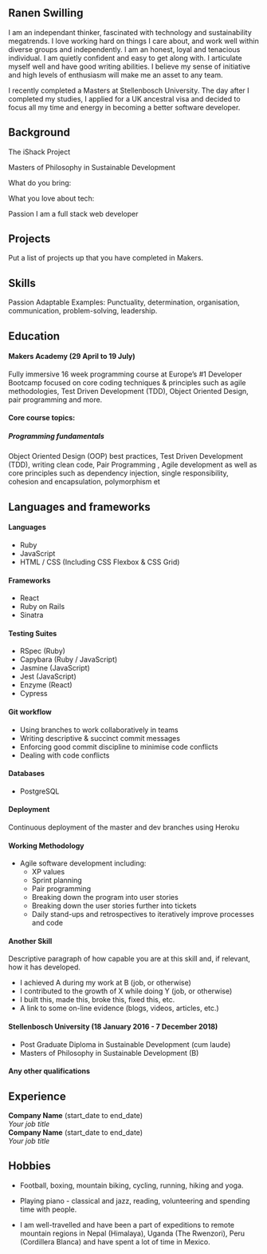 ## Ranen Swilling
I am an independant thinker, fascinated with technology and sustainability megatrends. I love working hard on things I care about, and work well within diverse groups and independently. I am an honest, loyal and tenacious individual. I am quietly confident and easy to get along with. I articulate myself well and have good writing abilities. I believe my sense of initiative and high levels of enthusiasm will make me an asset to any team. 

I recently completed a Masters at Stellenbosch University. The day after I completed my studies, I applied for a UK ancestral visa and decided to focus all my time and energy in becoming a better software developer. 

## Background
The iShack Project

Masters of Philosophy in Sustainable Development

What do you bring: 

What you love about tech: 

Passion
I am a full stack web developer


## Projects
Put a list of projects up that you have completed in Makers. 

## Skills
Passion
Adaptable
Examples:
Punctuality, determination, organisation, communication, problem-solving, leadership. 

## Education

#### Makers Academy (29 April to 19 July)
Fully immersive 16 week programming course at Europe’s #1 Developer Bootcamp focused on core coding techniques & principles such as agile methodologies, Test Driven Development (TDD), Object Oriented Design, pair programming and more.

#### Core course topics:

##### Programming fundamentals
Object Oriented Design (OOP) best practices, Test Driven Development (TDD), writing clean code, Pair Programming , Agile development as well as core principles such as dependency injection, single responsibility, cohesion and encapsulation, polymorphism et

## Languages and frameworks
#### Languages

- Ruby
- JavaScript
- HTML / CSS (Including CSS Flexbox & CSS Grid)

#### Frameworks

- React
- Ruby on Rails
- Sinatra

#### Testing Suites

- RSpec (Ruby)
- Capybara (Ruby / JavaScript)
- Jasmine (JavaScript)
- Jest (JavaScript)
- Enzyme (React)
- Cypress

#### Git workflow

- Using branches to work collaboratively in teams
- Writing descriptive & succinct commit messages
- Enforcing good commit discipline to minimise code conflicts
- Dealing with code conflicts

#### Databases

- PostgreSQL

#### Deployment

Continuous deployment of the master and dev branches using Heroku

#### Working Methodology

- Agile software development including:
  - XP values
  - Sprint planning
  - Pair programming
  - Breaking down the program into user stories
  - Breaking down the user stories further into tickets
  - Daily stand-ups and retrospectives to iteratively improve processes and code

#### Another Skill

Descriptive paragraph of how capable you are at this skill and, if relevant, how it has developed.

- I achieved A during my work at B (job, or otherwise)
- I contributed to the growth of X while doing Y (job, or otherwise)
- I built this, made this, broke this, fixed this, etc.
- A link to some on-line evidence (blogs, videos, articles, etc.)

#### Stellenbosch University (18 January 2016 - 7 December 2018)

- Post Graduate Diploma in Sustainable Development (cum laude)
- Masters of Philosophy in Sustainable Development (B)

#### Any other qualifications

## Experience



**Company Name** (start_date to end_date)    
*Your job title*  
**Company Name** (start_date to end_date)   
*Your job title*  

## Hobbies

- Football, boxing, mountain biking, cycling, running, hiking and yoga. 

- Playing piano - classical and jazz, reading, volunteering and spending time with people.

- I am well-travelled and have been a part of expeditions to remote mountain regions in Nepal
(Himalaya), Uganda (The Rwenzori), Peru (Cordillera Blanca) and have spent a lot of time in
Mexico.


